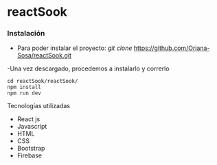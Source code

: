 # reactSook

### Instalación

- Para poder instalar el proyecto:
*git clone* https://github.com/Oriana-Sosa/reactSook.git

-Una vez descargado, procedemos a instalarlo y correrlo
```
cd reactSook/reactSook/
npm install
npm run dev
```

Tecnologías utilizadas
- React js
- Javascript
- HTML
- CSS
- Bootstrap
- Firebase
